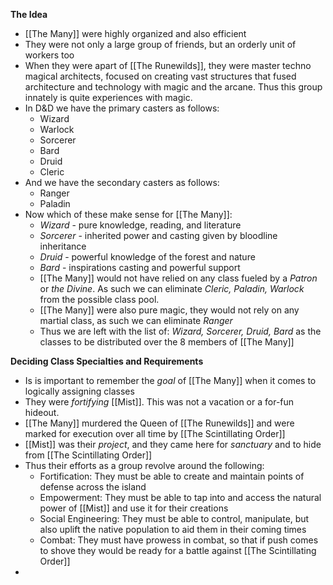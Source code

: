 **The Idea**
- [[The Many]] were highly organized and also efficient
- They were not only a large group of friends, but an orderly unit of workers too
- When they were apart of [[The Runewilds]], they were master techno magical architects, focused on creating vast structures that fused architecture and technology with magic and the arcane. Thus this group innately is quite experiences with magic.
- In D&D we have the primary casters as follows:
	- Wizard
	- Warlock
	- Sorcerer
	- Bard
	- Druid
	- Cleric
- And we have the secondary casters as follows:
	- Ranger
	- Paladin
- Now which of these make sense for [[The Many]]:
	- *Wizard* - pure knowledge, reading, and literature
	- *Sorcerer* - inherited power and casting given by bloodline inheritance
	- *Druid* - powerful knowledge of the forest and nature
	- *Bard* - inspirations casting and powerful support
	- [[The Many]] would not have relied on any class fueled by a *Patron* or *the Divine*. As such we can eliminate *Cleric, Paladin, Warlock* from the possible class pool.
	- [[The Many]] were also pure magic, they would not rely on any martial class, as such we can eliminate *Ranger*
	- Thus we are left with the list of: *Wizard, Sorcerer, Druid, Bard* as the classes to be distributed over the 8 members of [[The Many]]

**Deciding Class Specialties and Requirements**
- Is is important to remember the *goal* of [[The Many]] when it comes to logically assigning classes
- They were *fortifying* [[Mist]]. This was not a vacation or a for-fun hideout. 
- [[The Many]] murdered the Queen of [[The Runewilds]] and were marked for execution over all time by [[The Scintillating Order]]
- [[Mist]] was their *project*, and they came here for *sanctuary* and to hide from [[The Scintillating Order]]
- Thus their efforts as a group revolve around the following:
	- Fortification: They must be able to create and maintain points of defense across the island 
	- Empowerment: They must be able to tap into and access the natural power of [[Mist]] and use it for their creations
	- Social Engineering: They must be able to control, manipulate, but also uplift the native population to aid them in their coming times
	- Combat: They must have prowess in combat, so that if push comes to shove they would be ready for a battle against [[The Scintillating Order]]
- 
